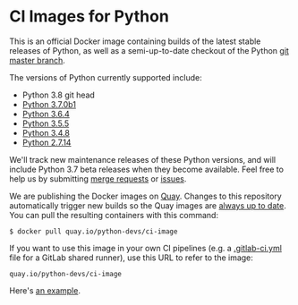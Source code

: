 # CI Images for Python

This is an official Docker image containing builds of the latest stable
releases of Python, as well as a semi-up-to-date checkout of the Python
[git master branch](https://github.com/python/cpython).

The versions of Python currently supported include:

* Python 3.8 git head
* [Python 3.7.0b1](https://www.python.org/downloads/release/python-370b1/)
* [Python 3.6.4](https://www.python.org/downloads/release/python-364/)
* [Python 3.5.5](https://www.python.org/downloads/release/python-355/)
* [Python 3.4.8](https://www.python.org/downloads/release/python-348/)
* [Python 2.7.14](https://www.python.org/downloads/release/python-2714/)

We'll track new maintenance releases of these Python versions, and will
include Python 3.7 beta releases when they become available.  Feel free to
help us by submitting [merge
requests](https://gitlab.com/python-devs/ci-images/merge_requests) or
[issues](https://gitlab.com/python-devs/ci-images/issues).

We are publishing the Docker images on [Quay](https://quay.io). Changes to
this repository automatically trigger new builds so the Quay images are [always
up to date](https://quay.io/repository/python-devs/ci-image?tab=info).  You
can pull the resulting containers with this command:

```
$ docker pull quay.io/python-devs/ci-image
```

If you want to use this image in your own CI pipelines (e.g. a
[.gitlab-ci.yml](https://gitlab.com/help/ci/yaml/README.md) file for a GitLab
shared runner), use this URL to refer to the image:

```
quay.io/python-devs/ci-image
```

Here's [an example](https://gitlab.com/python-devs/importlib_resources/blob/master/.gitlab-ci.yml).
